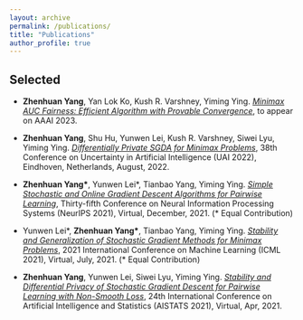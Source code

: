 ```yaml
---
layout: archive
permalink: /publications/
title: "Publications"
author_profile: true
---
```


## Selected

* **Zhenhuan Yang**, Yan Lok Ko, Kush R. Varshney, Yiming Ying. [*Minimax AUC Fairness: Efficient Algorithm with Provable Convergence*](https://arxiv.org/abs/2208.10451), to appear on AAAI 2023.

* **Zhenhuan Yang**, Shu Hu, Yunwen Lei, Kush R. Varshney, Siwei Lyu, Yiming Ying. [*Differentially Private SGDA for Minimax Problems*](https://openreview.net/forum?id=rtZNQLLocx9), 38th Conference on Uncertainty in Artificial Intelligence (UAI 2022), Eindhoven, Netherlands, August, 2022.

* **Zhenhuan Yang\***, Yunwen Lei\*, Tianbao Yang, Yiming Ying. [*Simple Stochastic and Online Gradient Descent Algorithms for Pairwise Learning*](https://openreview.net/forum?id=paxcakYWwIu), Thirty-fifth Conference on Neural Information Processing Systems (NeurIPS 2021), Virtual, December, 2021. (* Equal Contribution)

* Yunwen Lei\*, **Zhenhuan Yang\***, Tianbao Yang, Yiming Ying. [*Stability and Generalization of Stochastic Gradient Methods for Minimax Problems*](https://proceedings.mlr.press/v139/lei21b), 2021 International Conference on Machine Learning (ICML 2021), Virtual, July, 2021. (\* Equal Contribution)

* **Zhenhuan Yang**, Yunwen Lei, Siwei Lyu, Yiming Ying. [*Stability and Differential Privacy of Stochastic Gradient Descent for Pairwise Learning with Non-Smooth Loss*](https://proceedings.mlr.press/v130/yang21c.html), 24th International Conference on Artificial Intelligence and Statistics (AISTATS 2021), Virtual, Apr, 2021.
